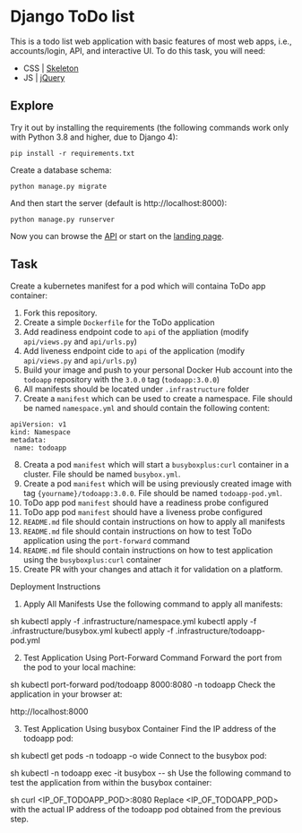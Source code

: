 # Django ToDo list

This is a todo list web application with basic features of most web apps, i.e., accounts/login, API, and interactive UI. To do this task, you will need:

- CSS | [Skeleton](http://getskeleton.com/)
- JS  | [jQuery](https://jquery.com/)

## Explore

Try it out by installing the requirements (the following commands work only with Python 3.8 and higher, due to Django 4):

```
pip install -r requirements.txt
```

Create a database schema:

```
python manage.py migrate
```

And then start the server (default is http://localhost:8000):

```
python manage.py runserver
```

Now you can browse the [API](http://localhost:8000/api/) or start on the [landing page](http://localhost:8000/).

## Task

Create a kubernetes manifest for a pod which will containa ToDo app container:

1. Fork this repository.
1. Create a simple `Dockerfile` for the ToDo application
7. Add readiness endpoint code to `api` of the appliation (modify `api/views.py` and `api/urls.py`)
1. Add liveness endpoint cide to `api` of the application (modify `api/views.py` and `api/urls.py`)
1. Build your image and push to your personal Docker Hub account into the `todoapp` repository with the `3.0.0` tag (`todoapp:3.0.0`)
1. All manifests should be located under `.infrastructure` folder
1. Create a `manifest` which can be used to create a namespace. File should be named `namespace.yml` and should contain the following content:
```
apiVersion: v1
kind: Namespace
metadata:
 name: todoapp
```
8. Creata a pod `manifest` which will start a `busyboxplus:curl` container in a cluster. File should be named `busybox.yml`.
1. Create a pod `manifest` which will be using previously created image with tag `{yourname}/todoapp:3.0.0`. File should be named `todoapp-pod.yml`.
1. ToDo app pod `manifest` should have a readiness probe configured
1. ToDo app pod `manifest` should have a liveness probe configured
1. `README.md` file should contain instructions on how to apply all manifests
1. `README.md` file should contain instructions on how to test ToDo application using the `port-forward` command
1. `README.md` file should contain instructions on how to test application using the
`busyboxplus:curl` container
1. Create PR with your changes and attach it for validation on a platform.

Deployment Instructions
1. Apply All Manifests
Use the following command to apply all manifests:

sh
kubectl apply -f .infrastructure/namespace.yml
kubectl apply -f .infrastructure/busybox.yml
kubectl apply -f .infrastructure/todoapp-pod.yml

2. Test Application Using Port-Forward Command
Forward the port from the pod to your local machine:

sh
kubectl port-forward pod/todoapp 8000:8080 -n todoapp
Check the application in your browser at:

http://localhost:8000

3. Test Application Using busybox Container
Find the IP address of the todoapp pod:

sh
kubectl get pods -n todoapp -o wide
Connect to the busybox pod:

sh
kubectl -n todoapp exec -it busybox -- sh
Use the following command to test the application from within the busybox container:

sh
curl <IP_OF_TODOAPP_POD>:8080
Replace <IP_OF_TODOAPP_POD> with the actual IP address of the todoapp pod obtained from the previous step.
